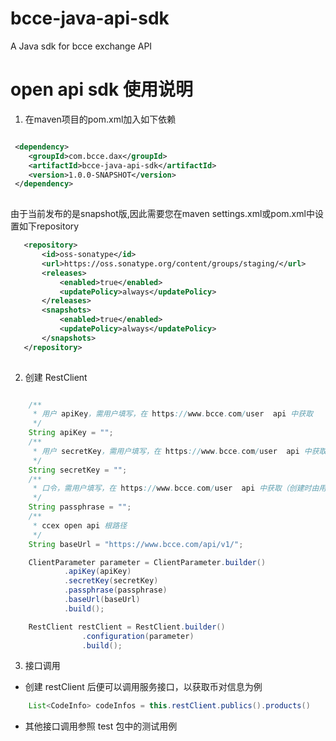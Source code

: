 # bcce-java-api-sdk
A Java sdk for bcce exchange API

# open api sdk 使用说明
1. 在maven项目的pom.xml加入如下依赖
```xml

 <dependency>
    <groupId>com.bcce.dax</groupId>
    <artifactId>bcce-java-api-sdk</artifactId>
    <version>1.0.0-SNAPSHOT</version>
 </dependency>
 
```
由于当前发布的是snapshot版,因此需要您在maven settings.xml或pom.xml中设置如下repository

```xml
   <repository> 
       <id>oss-sonatype</id>
       <url>https://oss.sonatype.org/content/groups/staging/</url>
       <releases>
           <enabled>true</enabled>
           <updatePolicy>always</updatePolicy>
       </releases>
       <snapshots>
           <enabled>true</enabled>
           <updatePolicy>always</updatePolicy>
       </snapshots>
   </repository>
                
```

2. 创建 RestClient

```java

    /**
     * 用户 apiKey，需用户填写，在 https://www.bcce.com/user  api 中获取
     */
    String apiKey = "";
    /**
     * 用户 secretKey，需用户填写，在 https://www.bcce.com/user  api 中获取
     */
    String secretKey = "";
    /**
     * 口令，需用户填写，在 https://www.bcce.com/user  api 中获取（创建时由用户设定）
     */
    String passphrase = "";
    /**
     * ccex open api 根路径
     */
    String baseUrl = "https://www.bcce.com/api/v1/";

    ClientParameter parameter = ClientParameter.builder()
            .apiKey(apiKey)
            .secretKey(secretKey)
            .passphrase(passphrase)
            .baseUrl(baseUrl)
            .build();

    RestClient restClient = RestClient.builder()
                .configuration(parameter)
                .build();

```
3. 接口调用
- 创建 restClient 后便可以调用服务接口，以获取币对信息为例
```java
	List<CodeInfo> codeInfos = this.restClient.publics().products()
```
- 其他接口调用参照 test 包中的测试用例
